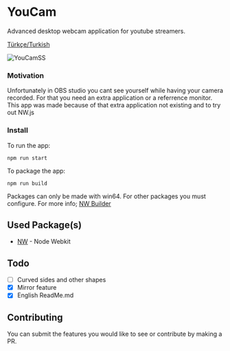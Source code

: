 # YouCam

Advanced desktop webcam application for youtube streamers.

[Türkçe/Turkish](README.md)

![YouCamSS](https://user-images.githubusercontent.com/1472881/100539154-81fe7000-3245-11eb-933d-9c6ad3253a8d.PNG)

### Motivation

Unfortunately in OBS studio you cant see yourself while having your camera recorded. For that you need an extra application or a referrence monitor. This app was made because of that extra application not existing and to try out NW.js

### Install

To run the app:

```
npm run start
```

To package the app:

```
npm run build
```

Packages can only be made with win64. For other packages you must configure.
For more info; [NW Builder](https://docs.nwjs.io/en/latest/For%20Developers/Building%20NW.js/)

## Used Package(s)

- [NW](https://nwjs.io/) - Node Webkit

## Todo

- [ ] Curved sides and other shapes
- [x] Mirror feature
- [x] English ReadMe.md

## Contributing

You can submit the features you would like to see or contribute by making a PR.
